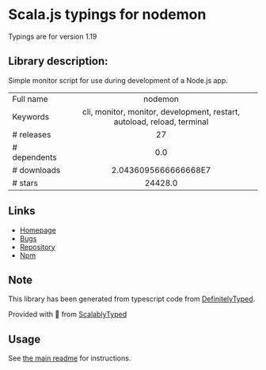 
# Scala.js typings for nodemon

Typings are for version 1.19

## Library description:
Simple monitor script for use during development of a Node.js app.

|                    |                 |
| ------------------ | :-------------: |
| Full name          | nodemon |
| Keywords           | cli, monitor, monitor, development, restart, autoload, reload, terminal |
| # releases         | 27 |
| # dependents       | 0.0 |
| # downloads        | 2.0436095666666668E7 |
| # stars            | 24428.0 |

## Links
- [Homepage](https://nodemon.io)
- [Bugs](https://github.com/remy/nodemon/issues)
- [Repository](https://github.com/remy/nodemon)
- [Npm](https://www.npmjs.com/package/nodemon)
    


## Note
This library has been generated from typescript code from [DefinitelyTyped](https://definitelytyped.org).

Provided with :purple_heart: from [ScalablyTyped](https://github.com/oyvindberg/ScalablyTyped)

## Usage
See [the main readme](../../readme.md) for instructions.


